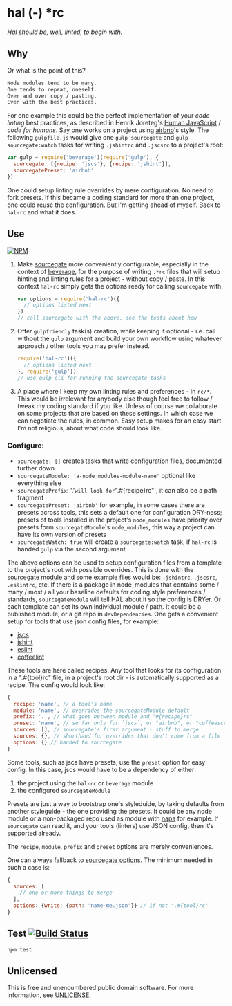 # hal (-) \*rc

*Hal should be, well, linted, to begin with.*

## Why

Or what is the point of this?

```txt
Node modules tend to be many.
One tends to repeat, oneself.
Over and over copy / pasting.
Even with the best practices.
```

For one example this could be the perfect implementation of your *code linting* best practices, as described in Henrik Joreteg's [Human JavaScript](http://read.humanjavascript.com/ch03-code-for-humans.html) / *code for humans*.  Say one works on a project using [airbnb](https://github.com/airbnb/javascript)'s style.  The following `gulpfile.js` would give one `gulp sourcegate` and `gulp sourcegate:watch` tasks for writing `.jshintrc` and `.jscsrc` to a project's root:

```javascript
var gulp = require('beverage')(require('gulp'), {
  sourcegate: [{recipe: 'jscs'}, {recipe: 'jshint'}],
  sourcegatePreset: 'airbnb'
})
```

One could setup linting rule overrides by mere configuration.  No need to fork presets.  If this became a coding standard for more than one project, one could reuse the configuration.  But I'm getting ahead of myself.  Back to `hal-rc` and what it does.

## Use

[![NPM](https://nodei.co/npm/hal-rc.png?mini=true)](https://www.npmjs.org/package/hal-rc)

1. Make [sourcegate](https://github.com/orlin/sourcegate) more conveniently configurable, especially in the context of [beverage](https://github.com/orlin/beverage), for the purpose of writing `.*rc` files that will setup hinting and linting rules for a project - without copy / paste.  In this context `hal-rc` simply gets the options ready for calling `sourcegate` with.

    ```javascript
    var options = require('hal-rc')({
      // options listed next
    })
    // call sourcegate with the above, see the tests about how
    ```

2. Offer `gulpfriendly` task(s) creation, while keeping it optional - i.e. call without the `gulp` argument and build your own workflow using whatever approach / other tools you may prefer instead.

    ```javascript
    require('hal-rc')({
      // options listed next
    }, require('gulp'))
    // use gulp cli for running the sourcegate tasks
    ```

3. A place where I keep my own linting rules and preferences - in `rc/*`.  This would be irrelevant for anybody else though feel free to follow / tweak my coding standard if you like.  Unless of course we collaborate on some projects that are based on these settings.  In which case we can negotiate the rules, in common.  Easy setup makes for an easy start.  I'm not religious, about what code should look like.

### Configure:

- `sourcegate: []` creates tasks that write configuration files, documented further down
- `sourcegateModule: 'a-node_modules-module-name'` optional like everything else
- `sourcegatePrefix`: '.'` will look for `".#{recipe}rc"`, it can also be a path fragment
- `sourcegatePreset: 'airbnb'` for example, in some cases there are presets across tools, this sets a default one for configuration DRY-ness; presets of tools installed in the project's `node_modules` have priority over presets form `sourcegateModule`'s `node_modules`, this way a project can have its own version of presets
- `sourcegateWatch: true` will create a `sourcegate:watch` task, if `hal-rc` is handed `gulp` via the second argument

The above options can be used to setup configuration files from a template to the project's root with possible overrides.  This is done with the [sourcegate module](https://github.com/orlin/sourcegate) and some example files would be: `.jshintrc`, `.jscsrc`, `.eslintrc`, etc.  If there is a package in node_modules that contains some / many / most / all your baseline defaults for coding style preferences / standards, `sourcegateModule` will tell HAL about it so the config is DRYer.  Or each template can set its own individual module / path.  It could be a published module, or a git repo in `devDependencies`.  One gets a convenient setup for tools that use json config files, for example:

- [jscs](http://jscs.info)
- [jshint](http://jshint.com)
- [eslint](http://eslint.org)
- [coffeelint](http://www.coffeelint.org)

These tools are here called recipes.
Any tool that looks for its configuration in a ".#{tool}rc" file,
in a project's root dir - is automatically supported as a recipe.
The config would look like:

```javascript
{
  recipe: 'name', // a tool's name
  module: 'name', // overrides the sourcegateModule default
  prefix: '.', // what goes between module and "#{recipe}rc"
  preset: 'name', // so far only for `jscs`, or "airbnb", or "coffeescript-style-guide"
  sources: [], // sourcegate's first argument - stuff to merge
  sources: {}, // shorthand for overrides that don't come from a file
  options: {} // handed to sourcegate
}
```

Some tools, such as jscs have presets, use the `preset` option for easy config.
In this case, jscs would have to be a dependency of either:

1. the project using the `hal-rc` or `beverage` module
2. the configured `sourcegateModule`

Presets are just a way to bootstrap one's styleduide, by taking defaults from another styleguide - the one providing the presets.  It could be any node module or a non-packaged repo used as module with [napa](https://github.com/shama/napa) for example.  If `sourcegate` can read it, and your tools (linters) use JSON config, then it's supported already.

The `recipe`, `module`, `prefix` and `preset` options are merely conveniences.

One can always fallback to [sourcegate options](https://github.com/orlin/sourcegate#configure).
The minimum needed in such a case is:

```javascript
{
  sources: [
    // one or more things to merge
  ],
  options: {write: {path: 'name-me.json'}} // if not ".#{tool}rc"
}
```

## Test [![Build Status](https://img.shields.io/travis/orlin/hal-rc.svg?style=flat)](https://travis-ci.org/orlin/hal-rc)

```sh
npm test
```

## Unlicensed

This is free and unencumbered public domain software.
For more information, see [UNLICENSE](http://unlicense.org).
